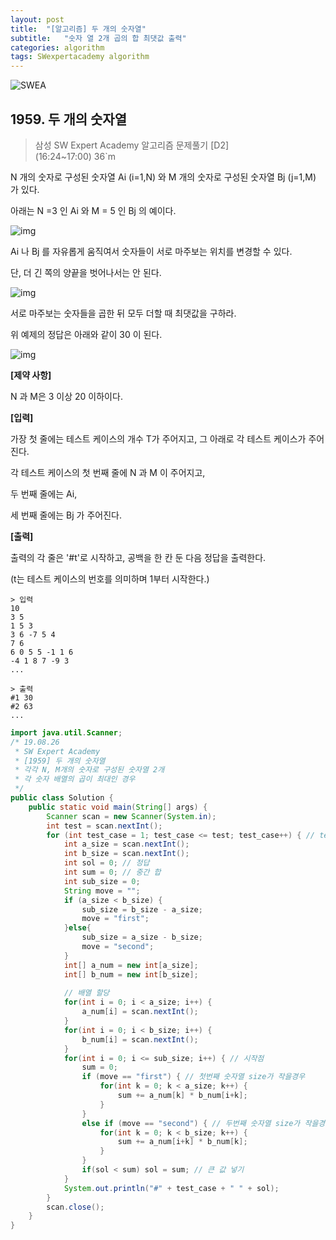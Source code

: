 ```yaml
---
layout: post
title:  "[알고리즘] 두 개의 숫자열"
subtitle:   "숫자 열 2개 곱의 합 최댓값 출력"
categories: algorithm
tags: SWexpertacademy algorithm
---
```

![SWEA](https://img.shields.io/badge/SWEA-D2-blue?logo=Java)

## 1959. 두 개의 숫자열

> 삼성 SW Expert Academy 알고리즘 문제풀기 [D2]    
> (16:24~17:00) 36`m

N 개의 숫자로 구성된 숫자열 Ai (i=1,N) 와 M 개의 숫자로 구성된 숫자열 Bj (j=1,M) 가 있다.

아래는 N =3 인 Ai 와 M = 5 인 Bj 의 예이다.

![img](../assets/img/algo/1959(1).PNG)

Ai 나 Bj 를 자유롭게 움직여서 숫자들이 서로 마주보는 위치를 변경할 수 있다.

단, 더 긴 쪽의 양끝을 벗어나서는 안 된다.
 
![img](../assets/img/algo/1959(2).PNG)

서로 마주보는 숫자들을 곱한 뒤 모두 더할 때 최댓값을 구하라.

위 예제의 정답은 아래와 같이 30 이 된다.
 
![img](../assets/img/algo/1959(3).PNG)

**[제약 사항]**

N 과 M은 3 이상 20 이하이다.


**[입력]**

가장 첫 줄에는 테스트 케이스의 개수 T가 주어지고, 그 아래로 각 테스트 케이스가 주어진다.

각 테스트 케이스의 첫 번째 줄에 N 과 M 이 주어지고,

두 번째 줄에는 Ai,

세 번째 줄에는 Bj 가 주어진다.

**[출력]**

출력의 각 줄은 '#t'로 시작하고, 공백을 한 칸 둔 다음 정답을 출력한다.

(t는 테스트 케이스의 번호를 의미하며 1부터 시작한다.)
```
> 입력
10
3 5
1 5 3
3 6 -7 5 4
7 6
6 0 5 5 -1 1 6
-4 1 8 7 -9 3
...

> 출력
#1 30
#2 63
...
```

```java
import java.util.Scanner;
/* 19.08.26
 * SW Expert Academy
 * [1959] 두 개의 숫자열
 * 각각 N, M개의 숫자로 구성된 숫자열 2개
 * 각 숫자 배열의 곱이 최대인 경우
 */
public class Solution {
	public static void main(String[] args) {
		Scanner scan = new Scanner(System.in);
		int test = scan.nextInt();
		for (int test_case = 1; test_case <= test; test_case++) { // test case 만큼 Loop
			int a_size = scan.nextInt();
			int b_size = scan.nextInt();
			int sol = 0; // 정답
			int sum = 0; // 중간 합
			int sub_size = 0;
			String move = "";
			if (a_size < b_size) {
				sub_size = b_size - a_size;
				move = "first";
			}else{
				sub_size = a_size - b_size;
				move = "second";
			}
			int[] a_num = new int[a_size];
			int[] b_num = new int[b_size];
			
			// 배열 할당
			for(int i = 0; i < a_size; i++) {
				a_num[i] = scan.nextInt();
			}
			for(int i = 0; i < b_size; i++) {
				b_num[i] = scan.nextInt();
			}
			for(int i = 0; i <= sub_size; i++) { // 시작점
				sum = 0;
				if (move == "first") { // 첫번째 숫자열 size가 작을경우
					for(int k = 0; k < a_size; k++) {
						sum += a_num[k] * b_num[i+k];
					}
				}
				else if (move == "second") { // 두번째 숫자열 size가 작을경우
					for(int k = 0; k < b_size; k++) {
						sum += a_num[i+k] * b_num[k];
					}
				}
				if(sol < sum) sol = sum; // 큰 값 넣기
			}
			System.out.println("#" + test_case + " " + sol);
		}
		scan.close();
	}
}
```
